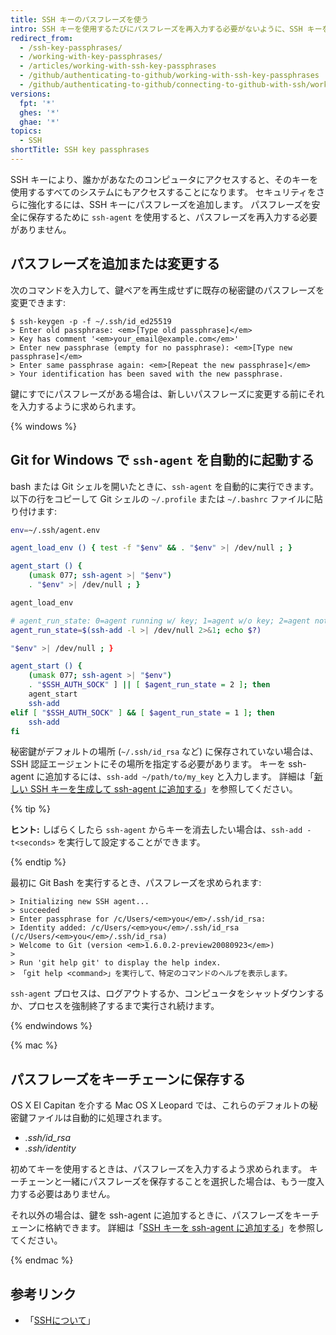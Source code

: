```yaml
---
title: SSH キーのパスフレーズを使う
intro: SSH キーを使用するたびにパスフレーズを再入力する必要がないように、SSH キーを保護し、認証エージェントを設定できます。
redirect_from:
  - /ssh-key-passphrases/
  - /working-with-key-passphrases/
  - /articles/working-with-ssh-key-passphrases
  - /github/authenticating-to-github/working-with-ssh-key-passphrases
  - /github/authenticating-to-github/connecting-to-github-with-ssh/working-with-ssh-key-passphrases
versions:
  fpt: '*'
  ghes: '*'
  ghae: '*'
topics:
  - SSH
shortTitle: SSH key passphrases
---
```


SSH キーにより、誰かがあなたのコンピュータにアクセスすると、そのキーを使用するすべてのシステムにもアクセスすることになります。 セキュリティをさらに強化するには、SSH キーにパスフレーズを追加します。 パスフレーズを安全に保存するために `ssh-agent` を使用すると、パスフレーズを再入力する必要がありません。

## パスフレーズを追加または変更する

次のコマンドを入力して、鍵ペアを再生成せずに既存の秘密鍵のパスフレーズを変更できます:

```shell
$ ssh-keygen -p -f ~/.ssh/id_ed25519
> Enter old passphrase: <em>[Type old passphrase]</em>
> Key has comment '<em>your_email@example.com</em>'
> Enter new passphrase (empty for no passphrase): <em>[Type new passphrase]</em>
> Enter same passphrase again: <em>[Repeat the new passphrase]</em>
> Your identification has been saved with the new passphrase.
```

鍵にすでにパスフレーズがある場合は、新しいパスフレーズに変更する前にそれを入力するように求められます。

{% windows %}

## Git for Windows で `ssh-agent` を自動的に起動する

bash または Git シェルを開いたときに、`ssh-agent` を自動的に実行できます。 以下の行をコピーして Git シェルの `~/.profile` または `~/.bashrc` ファイルに貼り付けます:

``` bash
env=~/.ssh/agent.env

agent_load_env () { test -f "$env" && . "$env" >| /dev/null ; }

agent_start () {
    (umask 077; ssh-agent >| "$env")
    . "$env" >| /dev/null ; }

agent_load_env

# agent_run_state: 0=agent running w/ key; 1=agent w/o key; 2=agent not running
agent_run_state=$(ssh-add -l >| /dev/null 2>&1; echo $?)

"$env" >| /dev/null ; }

agent_start () {
    (umask 077; ssh-agent >| "$env")
    . "$SSH_AUTH_SOCK" ] || [ $agent_run_state = 2 ]; then
    agent_start
    ssh-add
elif [ "$SSH_AUTH_SOCK" ] && [ $agent_run_state = 1 ]; then
    ssh-add
fi
```

秘密鍵がデフォルトの場所 (`~/.ssh/id_rsa` など) に保存されていない場合は、SSH 認証エージェントにその場所を指定する必要があります。 キーを ssh-agent に追加するには、`ssh-add ~/path/to/my_key` と入力します。 詳細は「[新しい SSH キーを生成して ssh-agent に追加する](/articles/generating-a-new-ssh-key-and-adding-it-to-the-ssh-agent/)」を参照してください。

{% tip %}

**ヒント:** しばらくしたら `ssh-agent` からキーを消去したい場合は、`ssh-add -t<seconds>` を実行して設定することができます。

{% endtip %}

最初に Git Bash を実行するとき、パスフレーズを求められます:

```shell
> Initializing new SSH agent...
> succeeded
> Enter passphrase for /c/Users/<em>you</em>/.ssh/id_rsa:
> Identity added: /c/Users/<em>you</em>/.ssh/id_rsa (/c/Users/<em>you</em>/.ssh/id_rsa)
> Welcome to Git (version <em>1.6.0.2-preview20080923</em>)
>
> Run 'git help git' to display the help index.
> 「git help <command>」を実行して、特定のコマンドのヘルプを表示します。
```

`ssh-agent` プロセスは、ログアウトするか、コンピュータをシャットダウンするか、プロセスを強制終了するまで実行され続けます。

{% endwindows %}

{% mac %}

## パスフレーズをキーチェーンに保存する

OS X El Capitan を介する Mac OS X Leopard では、これらのデフォルトの秘密鍵ファイルは自動的に処理されます。

- *.ssh/id_rsa*
- *.ssh/identity*

初めてキーを使用するときは、パスフレーズを入力するよう求められます。 キーチェーンと一緒にパスフレーズを保存することを選択した場合は、もう一度入力する必要はありません。

それ以外の場合は、鍵を ssh-agent に追加するときに、パスフレーズをキーチェーンに格納できます。 詳細は「[SSH キーを ssh-agent に追加する](/articles/generating-a-new-ssh-key-and-adding-it-to-the-ssh-agent#adding-your-ssh-key-to-the-ssh-agent)」を参照してください。

{% endmac %}

## 参考リンク

- 「[SSHについて](/articles/about-ssh)」
